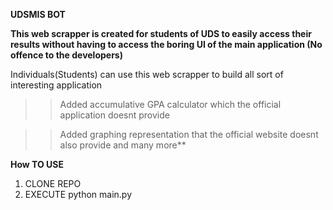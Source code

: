 **UDSMIS BOT**


**This web scrapper is created  for students of UDS to easily access
their results without having to access the boring UI of the main 
application (No offence to the developers)**

Individuals(Students) can use this web scrapper to build
all sort of interesting application 

>> Added accumulative GPA calculator which the official application
doesnt provide

>> Added graphing representation that the official website doesnt also provide
and many more**
 

**How TO USE** 
1. CLONE REPO
2. EXECUTE python main.py

